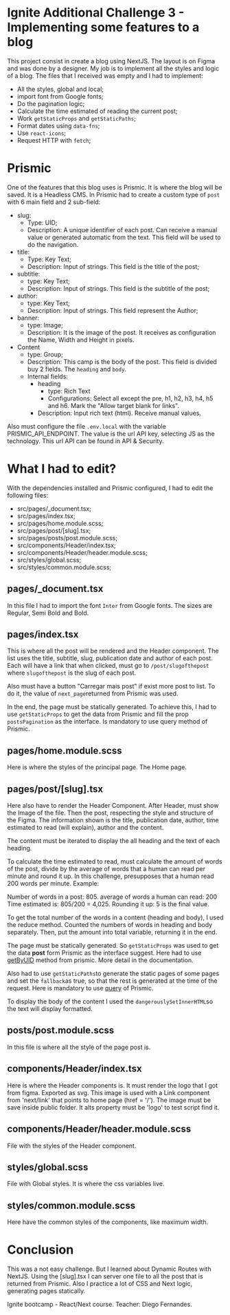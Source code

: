 # Ignite Additional Challenge 3 - Implementing some features to a blog

This project consist in create a blog using NextJS. The layout is on Figma and was done by a designer. My job is to implement all the styles and logic of a blog. The files that I received was empty and I had to implement:

* All the styles, global and local;
* import font from Google fonts;
* Do the pagination logic;
* Calculate the time estimated of reading the current post;
* Work `getStaticProps` and `getStaticPaths`;
* Format dates using `data-fns`;
* Use `react-icons`;
* Request HTTP with `fetch`;

# Prismic

One of the features that this blog uses is Prismic. It is where the blog will be saved. It is a Headless CMS. In Prismic had to create a custom type of `post` with 6 main field and 2 sub-field:

* slug:
	* Type: UID;
	* Description: A unique identifier of each post. Can receive a	 manual value or generated automatic from the text. This field will be used to do the navigation.
* title:
	* Type: Key Text;
	* Description: Input of strings. This field is the title of the post;
* subtitle:
	* type: Key Text;
	* Description: Input of strings. This field is the subtitle of the post; 
* author:
	* type: Key Text;
	* Description: Input of strings. This field represent the Author;
* banner:
	* type: Image;
	* Description: It is the image of the post. It receives as configuration the Name, Width and Height in pixels.
* Content
	* type: Group;
	* Description: This camp is the body of the post. This field is divided buy 2 fields. The `heading` and `body`.
	* Internal fields:
		* heading
			* type: Rich Text
			* Configurations: Select all except the pre, h1, h2, h3, h4, h5 and h6. Mark the "Allow target blank for links".
		* Description: Input rich text (html). Receive manual values.


Also must configure the file `.env.local` with the variable PRISMIC_API_ENDPOINT. The value is the url API key, selecting JS as the technology. This url API can be found in API & Security.

# What I had to edit?

With the dependencies installed and Prismic configured, I had to edit the following files:

-   src/pages/_document.tsx;
-   src/pages/index.tsx;
-   src/pages/home.module.scss;
-   src/pages/post/[slug].tsx;
-   src/pages/posts/post.module.scss;
-   src/components/Header/index.tsx;
-   src/components/Header/header.module.scss;
-   src/styles/global.scss;
-   src/styles/common.module.scss;

## pages/_document.tsx

In this file I had to import the font `Inter` from Google fonts. The sizes are Regular, Semi Bold and Bold.

## pages/index.tsx

This is where all the post will be rendered and the Header component. The list uses the title, subtitle, slug, publication date and author of each post. Each will have a link that when clicked, must go to `/post/slugofthepost` where `slugofthepost` is the slug of each post.

Also must have a button "Carregar mais post" if exist more post to list. To do it, the value of `next_page`returned from Prismic was used.

In the end, the page must be statically generated. To achieve this, I had to use `getStaticProps` to get the data from Prismic and fill the prop `postsPagination` as the interface. Is mandatory to use query method of Prismic.

## pages/home.module.scss

Here is where the styles of the principal page. The Home page.

## pages/post/[slug].tsx

Here also have to render the Header Component.
After Header, must show the Image of the file. Then the post, respecting the style and structure of the Figma. The information shown is the title, publication date, author, time estimated to read (will explain), author and the content.

The content must be iterated to display the all heading and the text of each heading.

To calculate the time estimated to read, must calculate the amount of words of the post, divide by the average of words that a human can read per minute and round it up. In this challenge, presupposes that a human read 200 words per minute. Example:

Number of words in a post: 805.
average of words a human can read: 200
Time estimated is: 805/200 = 4,025. Rounding it up: 5 is the final value.

To get the total number of the words in a content (heading and body), I used the reduce method. Counted the numbers of words in heading and body separately. Then, put the amount into total variable, returning it in the end.

The page must be statically generated. So `getStaticProps` was used to get the data **post** form Prismic as the interface suggest. Here had to use [getByUID](https://prismic.io/docs/technologies/query-helper-functions-javascript#getbyuid) method from prismic. More detail in the documentation.

Also had to use `getStaticPaths`to generate the static pages of some pages and set the `fallback`as true, so that the rest is generated at the time of the request. Here is mandatory to use [query](https://prismic.io/docs/technologies/query-a-single-type-document-javascript) of Prismic.

To display the body of the content I used the `dangerouslySetInnerHTML`so the text will display formatted.



## posts/post.module.scss

In this file is where all the style of the page post is.

## components/Header/index.tsx

Here is where the Header components is.
It must render the logo that I got from figma. Exported as svg. This image is used with a Link component from 'next/link' that points to home page (href = '/'). The image must be save inside public folder. It alts property must be 'logo' to test script find it.

## components/Header/header.module.scss

File with the styles of the Header component.

## styles/global.scss

File with Global styles. It is where the css variables live.

## styles/common.module.scss

Here have the common styles of the components, like maximum width.

# Conclusion

This was a not easy challenge. But I learned about Dynamic Routes with NextJS. Using the [slug].tsx I can server one file to all the post that is returned from Prismic. Also I practice a lot of CSS and Next logic, generating pages statically.

Ignite bootcamp - React/Next course. Teacher: Diego Fernandes.